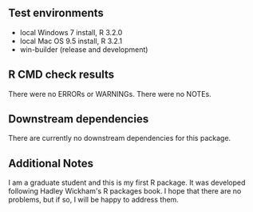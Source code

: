 ## Test environments
* local Windows 7 install, R 3.2.0
* local Mac OS 9.5 install, R 3.2.1
* win-builder (release and development)

## R CMD check results
There were no ERRORs or WARNINGs. 
There were no NOTEs.

## Downstream dependencies
There are currently no downstream dependencies for this package.

## Additional Notes
I am a graduate student and this is my first R package.
It was developed following Hadley Wickham's R packages book.
I hope that there are no problems, but if so, I will be happy to address them.
